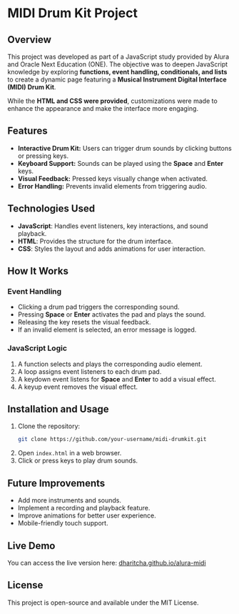 # MIDI Drum Kit Project

## Overview
This project was developed as part of a JavaScript study provided by Alura and Oracle Next Education (ONE). The objective was to deepen JavaScript knowledge by exploring **functions, event handling, conditionals, and lists** to create a dynamic page featuring a **Musical Instrument Digital Interface (MIDI) Drum Kit**.

While the **HTML and CSS were provided**, customizations were made to enhance the appearance and make the interface more engaging.

## Features
- **Interactive Drum Kit:** Users can trigger drum sounds by clicking buttons or pressing keys.
- **Keyboard Support:** Sounds can be played using the **Space** and **Enter** keys.
- **Visual Feedback:** Pressed keys visually change when activated.
- **Error Handling:** Prevents invalid elements from triggering audio.

## Technologies Used
- **JavaScript**: Handles event listeners, key interactions, and sound playback.
- **HTML**: Provides the structure for the drum interface.
- **CSS**: Styles the layout and adds animations for user interaction.

## How It Works
### Event Handling
- Clicking a drum pad triggers the corresponding sound.
- Pressing **Space** or **Enter** activates the pad and plays the sound.
- Releasing the key resets the visual feedback.
- If an invalid element is selected, an error message is logged.

### JavaScript Logic
1. A function selects and plays the corresponding audio element.
2. A loop assigns event listeners to each drum pad.
3. A keydown event listens for **Space** and **Enter** to add a visual effect.
4. A keyup event removes the visual effect.

## Installation and Usage
1. Clone the repository:
   ```sh
   git clone https://github.com/your-username/midi-drumkit.git
   ```
2. Open `index.html` in a web browser.
3. Click or press keys to play drum sounds.

## Future Improvements
- Add more instruments and sounds.
- Implement a recording and playback feature.
- Improve animations for better user experience.
- Mobile-friendly touch support.

## Live Demo
You can access the live version here: [dharitcha.github.io/alura-midi](https://dharitcha.github.io/alura-midi/)

## License
This project is open-source and available under the MIT License.

